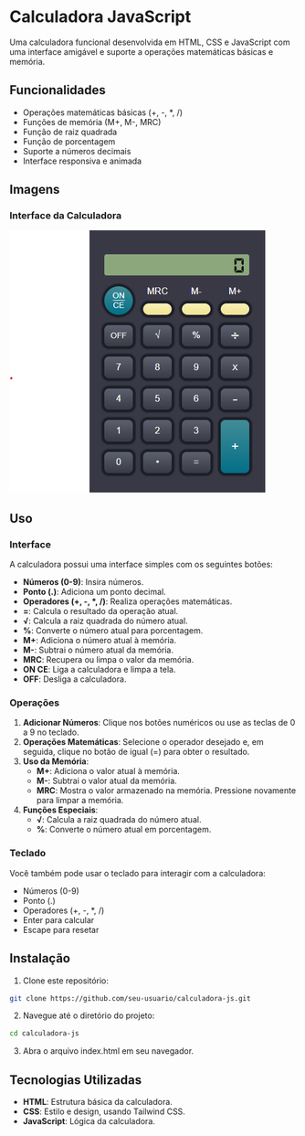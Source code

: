 # Calculadora JavaScript

Uma calculadora funcional desenvolvida em HTML, CSS e JavaScript com uma interface amigável e suporte a operações matemáticas básicas e memória.

## Funcionalidades

- Operações matemáticas básicas (+, -, \*, /)
- Funções de memória (M+, M-, MRC)
- Função de raiz quadrada
- Função de porcentagem
- Suporte a números decimais
- Interface responsiva e animada

## Imagens

### Interface da Calculadora

![Calculadora](./img/calculator.png)

## Uso

### Interface

A calculadora possui uma interface simples com os seguintes botões:

- **Números (0-9)**: Insira números.
- **Ponto (.)**: Adiciona um ponto decimal.
- **Operadores (+, -, \*, /)**: Realiza operações matemáticas.
- **=**: Calcula o resultado da operação atual.
- **√**: Calcula a raiz quadrada do número atual.
- **%**: Converte o número atual para porcentagem.
- **M+**: Adiciona o número atual à memória.
- **M-**: Subtrai o número atual da memória.
- **MRC**: Recupera ou limpa o valor da memória.
- **ON CE**: Liga a calculadora e limpa a tela.
- **OFF**: Desliga a calculadora.

### Operações

1. **Adicionar Números**: Clique nos botões numéricos ou use as teclas de 0 a 9 no teclado.
2. **Operações Matemáticas**: Selecione o operador desejado e, em seguida, clique no botão de igual (=) para obter o resultado.
3. **Uso da Memória**:
   - **M+**: Adiciona o valor atual à memória.
   - **M-**: Subtrai o valor atual da memória.
   - **MRC**: Mostra o valor armazenado na memória. Pressione novamente para limpar a memória.
4. **Funções Especiais**:
   - **√**: Calcula a raiz quadrada do número atual.
   - **%**: Converte o número atual em porcentagem.

### Teclado

Você também pode usar o teclado para interagir com a calculadora:

- Números (0-9)
- Ponto (.)
- Operadores (+, -, \*, /)
- Enter para calcular
- Escape para resetar

## Instalação

1. Clone este repositório:

```bash
git clone https://github.com/seu-usuario/calculadora-js.git
```

2. Navegue até o diretório do projeto:

```bash
cd calculadora-js
```

3. Abra o arquivo index.html em seu navegador.

## Tecnologias Utilizadas

- **HTML**: Estrutura básica da calculadora.
- **CSS**: Estilo e design, usando Tailwind CSS.
- **JavaScript**: Lógica da calculadora.
